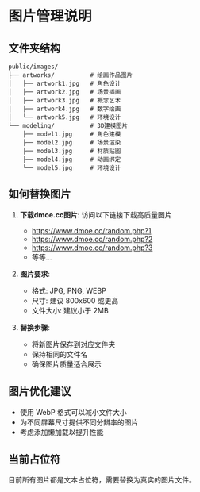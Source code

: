 # 图片管理说明

## 文件夹结构

```
public/images/
├── artworks/          # 绘画作品图片
│   ├── artwork1.jpg   # 角色设计
│   ├── artwork2.jpg   # 场景插画
│   ├── artwork3.jpg   # 概念艺术
│   ├── artwork4.jpg   # 数字绘画
│   └── artwork5.jpg   # 环境设计
└── modeling/          # 3D建模图片
    ├── model1.jpg     # 角色建模
    ├── model2.jpg     # 场景渲染
    ├── model3.jpg     # 材质贴图
    ├── model4.jpg     # 动画绑定
    └── model5.jpg     # 环境设计
```

## 如何替换图片

1. **下载dmoe.cc图片**: 访问以下链接下载高质量图片
   - https://www.dmoe.cc/random.php?1
   - https://www.dmoe.cc/random.php?2
   - https://www.dmoe.cc/random.php?3
   - 等等...

2. **图片要求**:
   - 格式: JPG, PNG, WEBP
   - 尺寸: 建议 800x600 或更高
   - 文件大小: 建议小于 2MB

3. **替换步骤**:
   - 将新图片保存到对应文件夹
   - 保持相同的文件名
   - 确保图片质量适合展示

## 图片优化建议

- 使用 WebP 格式可以减小文件大小
- 为不同屏幕尺寸提供不同分辨率的图片
- 考虑添加懒加载以提升性能

## 当前占位符

目前所有图片都是文本占位符，需要替换为真实的图片文件。
